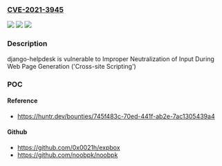 ### [CVE-2021-3945](https://cve.mitre.org/cgi-bin/cvename.cgi?name=CVE-2021-3945)
![](https://img.shields.io/static/v1?label=Product&message=django-helpdesk%2Fdjango-helpdesk&color=blue)
![](https://img.shields.io/static/v1?label=Version&message=%3C%3D%200.3.0%20&color=brighgreen)
![](https://img.shields.io/static/v1?label=Vulnerability&message=CWE-79%20Improper%20Neutralization%20of%20Input%20During%20Web%20Page%20Generation%20('Cross-site%20Scripting')&color=brighgreen)

### Description

django-helpdesk is vulnerable to Improper Neutralization of Input During Web Page Generation ('Cross-site Scripting')

### POC

#### Reference
- https://huntr.dev/bounties/745f483c-70ed-441f-ab2e-7ac1305439a4

#### Github
- https://github.com/0x0021h/expbox
- https://github.com/noobpk/noobpk

